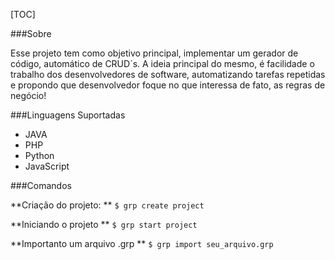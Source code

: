 [TOC]

###Sobre

Esse projeto tem como objetivo principal, implementar um gerador de código, automático de CRUD´s. A ideia principal do mesmo, é facilidade o trabalho dos desenvolvedores de software, automatizando tarefas repetidas e propondo que desenvolvedor foque no que interessa de fato, as regras de negócio! 

###Linguagens Suportadas
- JAVA
- PHP
- Python
- JavaScript

###Comandos


**Criação do projeto:
**
`$ grp create project`

**Iniciando o projeto
**
`$ grp start project`

**Importanto um arquivo .grp
**
`$ grp import seu_arquivo.grp`

